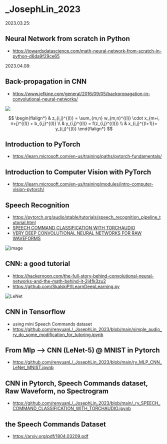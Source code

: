 # _JosephLin_2023

2023.03.25:
## Neural Network from scratch in Python

- https://towardsdatascience.com/math-neural-network-from-scratch-in-python-d6da9f29ce65

2023.04.08:
## Back-propagation in CNN
- https://www.jefkine.com/general/2016/09/05/backpropagation-in-convolutional-neural-networks/

![](https://www.jefkine.com/assets/images/conv.png)

$$
\begin{flalign*}
& z_{i,j}^{(l)} = \sum_{m,n} w_{m,n}^{(l)} \cdot x_{m+i, n+j}^{(l)} + b_{i,j}^{(l)} \\
& y_{i,j}^{(l)} = f(z_{i,j}^{(l)}) \\
& x_{i,j}^{(l+1)}= y_{i,j}^{(l)} 
\end{flalign*}
$$

## Introduction to PyTorch
- https://learn.microsoft.com/en-us/training/paths/pytorch-fundamentals/

## Introduction to Computer Vision with PyTorch
- https://learn.microsoft.com/en-us/training/modules/intro-computer-vision-pytorch/

## Speech Recognition
- https://pytorch.org/audio/stable/tutorials/speech_recognition_pipeline_tutorial.html
- [SPEECH COMMAND CLASSIFICATION WITH TORCHAUDIO](https://machinelearningleague.github.io/pytorch-tutorials/intermediate/speech_command_recognition_with_torchaudio.html)
- [VERY DEEP CONVOLUTIONAL NEURAL NETWORKS FOR RAW WAVEFORMS](https://arxiv.org/pdf/1610.00087.pdf)

![image](https://user-images.githubusercontent.com/6368761/232249205-bb44ecfb-d008-441e-b65f-1bcee2757aca.png)

## CNN: a good tutorial
- https://hackernoon.com/the-full-story-behind-convolutional-neural-networks-and-the-math-behind-it-2j4fk3zu2
- https://github.com/SkalskiP/ILearnDeepLearning.py

![LeNet](https://pytorch.org/tutorials/_images/mnist.png)

## CNN in Tensorflow
- using mini Speech Commands dataset
- https://github.com/renyuanL/_JosephLin_2023/blob/main/simple_audio_ry_do_some_modification_for_tutoring.ipynb

## From Mlp --> CNN (LeNet-5) @ MNIST in Pytorch 
- https://github.com/renyuanL/_JosephLin_2023/blob/main/ry_MLP_CNN_LeNet_MNIST.ipynb

## CNN in Pytorch, Speech Commands dataset, Raw Waveform, no Spectrogram
- https://github.com/renyuanL/_JosephLin_2023/blob/main/_ry_SPEECH_COMMAND_CLASSIFICATION_WITH_TORCHAUDIO.ipynb

## the Speech Commands Dataset
- https://arxiv.org/pdf/1804.03209.pdf



